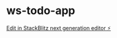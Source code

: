 # ws-todo-app

[Edit in StackBlitz next generation editor ⚡️](https://stackblitz.com/~/github.com/moritzfelipe/ws-todo-app)